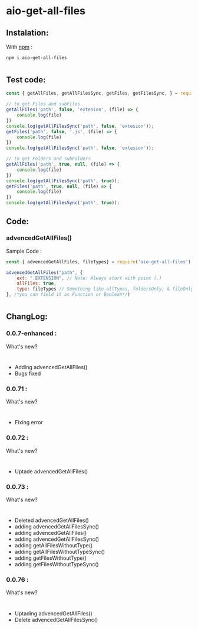 # aio-get-all-files
## Instalation:
With [npm](www.npmjs.com) :
```sh 
npm i aio-get-all-files
```
#
## Test code:
```js
const { getAllFiles, getAllFilesSync, getFiles, getFilesSync, } = require('aio-get-all-files')

// to get Files and subFiles
getAllFiles('path', false, 'extesion', (file) => {
    console.log(file)
})
console.log(getAllFilesSync('path', false, 'extesion'));
getFiles('path', false, '.js', (file) => {
    console.log(file)
})
console.log(getAllFilesSync('path', false, 'extesion'));

// to get Folders and subFolders
getAllFiles('path', true, null, (file) => {
    console.log(file)
})
console.log(getAllFilesSync('path', true));
getFiles('path', true, null, (file) => {
    console.log(file)
})
console.log(getAllFilesSync('path', true));
```

## Code:
### advencedGetAllFiles()
Sample Code :
```javascript
const { advencedGetAllFiles, fileTypes} = require('aio-get-all-files')

advencedGetAllFiles("path", {
    ext: ".EXTENSION", // Note: Always start with point (.)
    allFiles: true,
    type: fileTypes // Something like allTypes, foldersOnly, & fileOnly
}, /*you can field it as Function or Boolean*/)
```
#

## ChangLog:
### 0.0.7-enhanced :
What's new?
#
* Adding advencedGetAllFiles()
* Bugs fixed

### 0.0.71 :
What's new?
#
* Fixing error

### 0.0.72 :
What's new?
#
* Uptade advencedGetAllFiles()

### 0.0.73 :
What's new?
#
* Deleted advencedGetAllFiles()
* adding advencedGetAllFilesSync()
* adding advencedGetAllFiles()
* adding advencedGetAllFilesSync()
* adding getAllFilesWithoutType()
* adding getAllFilesWithoutTypeSync()
* adding getFilesWithoutType()
* adding getFilesWithoutTypeSync()

### 0.0.76 :
What's new?
#
* Uptading advencedGetAllFiles()
* Delete advencedGetAllFilesSync()
